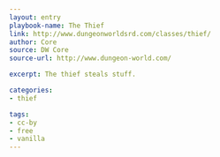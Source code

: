 ```yaml
---
layout: entry
playbook-name: The Thief
link: http://www.dungeonworldsrd.com/classes/thief/
author: Core
source: DW Core
source-url: http://www.dungeon-world.com/

excerpt: The thief steals stuff.

categories:
- thief

tags:
- cc-by
- free
- vanilla
---
```


